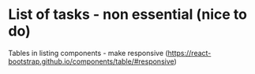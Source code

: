 # List of tasks - non essential (nice to do)
Tables in listing components - make responsive (https://react-bootstrap.github.io/components/table/#responsive)